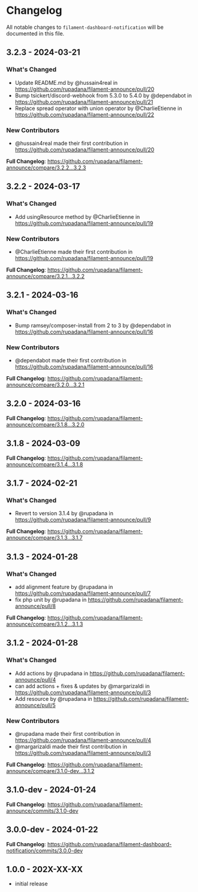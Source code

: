 # Changelog

All notable changes to `filament-dashboard-notification` will be documented in this file.

## 3.2.3 - 2024-03-21

### What's Changed

* Update README.md by @hussain4real in https://github.com/rupadana/filament-announce/pull/20
* Bump tsickert/discord-webhook from 5.3.0 to 5.4.0 by @dependabot in https://github.com/rupadana/filament-announce/pull/21
* Replace spread operator with union operator by @CharlieEtienne in https://github.com/rupadana/filament-announce/pull/22

### New Contributors

* @hussain4real made their first contribution in https://github.com/rupadana/filament-announce/pull/20

**Full Changelog**: https://github.com/rupadana/filament-announce/compare/3.2.2...3.2.3

## 3.2.2 - 2024-03-17

### What's Changed

* Add usingResource method by @CharlieEtienne in https://github.com/rupadana/filament-announce/pull/19

### New Contributors

* @CharlieEtienne made their first contribution in https://github.com/rupadana/filament-announce/pull/19

**Full Changelog**: https://github.com/rupadana/filament-announce/compare/3.2.1...3.2.2

## 3.2.1 - 2024-03-16

### What's Changed

* Bump ramsey/composer-install from 2 to 3 by @dependabot in https://github.com/rupadana/filament-announce/pull/16

### New Contributors

* @dependabot made their first contribution in https://github.com/rupadana/filament-announce/pull/16

**Full Changelog**: https://github.com/rupadana/filament-announce/compare/3.2.0...3.2.1

## 3.2.0 - 2024-03-16

**Full Changelog**: https://github.com/rupadana/filament-announce/compare/3.1.8...3.2.0

## 3.1.8 - 2024-03-09

**Full Changelog**: https://github.com/rupadana/filament-announce/compare/3.1.4...3.1.8

## 3.1.7 - 2024-02-21

### What's Changed

* Revert to version 3.1.4 by @rupadana in https://github.com/rupadana/filament-announce/pull/9

**Full Changelog**: https://github.com/rupadana/filament-announce/compare/3.1.3...3.1.7

## 3.1.3 - 2024-01-28

### What's Changed

* add alignment feature by @rupadana in https://github.com/rupadana/filament-announce/pull/7
* fix php unit by @rupadana in https://github.com/rupadana/filament-announce/pull/8

**Full Changelog**: https://github.com/rupadana/filament-announce/compare/3.1.2...3.1.3

## 3.1.2 - 2024-01-28

### What's Changed

* Add actions by @rupadana in https://github.com/rupadana/filament-announce/pull/4
* can add actions + fixes & updates by @margarizaldi in https://github.com/rupadana/filament-announce/pull/3
* Add resource by @rupadana in https://github.com/rupadana/filament-announce/pull/5

### New Contributors

* @rupadana made their first contribution in https://github.com/rupadana/filament-announce/pull/4
* @margarizaldi made their first contribution in https://github.com/rupadana/filament-announce/pull/3

**Full Changelog**: https://github.com/rupadana/filament-announce/compare/3.1.0-dev...3.1.2

## 3.1.0-dev - 2024-01-24

**Full Changelog**: https://github.com/rupadana/filament-announce/commits/3.1.0-dev

## 3.0.0-dev - 2024-01-22

**Full Changelog**: https://github.com/rupadana/filament-dashboard-notification/commits/3.0.0-dev

## 1.0.0 - 202X-XX-XX

- initial release
